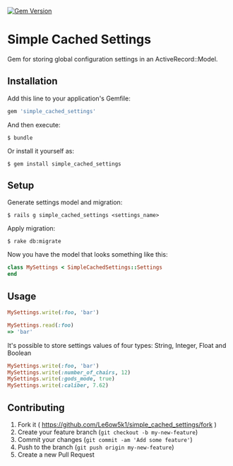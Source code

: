 [![Gem Version](https://badge.fury.io/rb/simple_cached_settings.svg)](http://badge.fury.io/rb/simple_cached_settings)
# Simple Cached Settings

Gem for storing global configuration settings in an ActiveRecord::Model.

## Installation

Add this line to your application's Gemfile:

```ruby
gem 'simple_cached_settings'
```

And then execute:

    $ bundle

Or install it yourself as:

    $ gem install simple_cached_settings

## Setup

Generate settings model and migration:

    $ rails g simple_cached_settings <settings_name>

Apply migration:
    
    $ rake db:migrate

Now you have the model that looks something like this:

```ruby
class MySettings < SimpleCachedSettings::Settings
end
```

## Usage

```ruby
MySettings.write(:foo, 'bar')

MySettings.read(:foo)
=> 'bar'
```

It's possible to store settings values of four types: String, Integer, Float and Boolean

```ruby
MySettings.write(:foo, 'bar')
MySettings.write(:number_of_chairs, 12)
MySettings.write(:gods_mode, true)
MySettings.write(:caliber, 7.62)
```

## Contributing

1. Fork it ( https://github.com/Le6ow5k1/simple_cached_settings/fork )
2. Create your feature branch (`git checkout -b my-new-feature`)
3. Commit your changes (`git commit -am 'Add some feature'`)
4. Push to the branch (`git push origin my-new-feature`)
5. Create a new Pull Request
